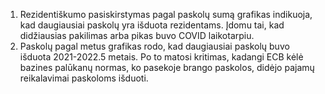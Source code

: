 1. Rezidentiškumo pasiskirstymas pagal paskolų sumą grafikas indikuoja, kad daugiausiai paskolų yra išduota rezidentams. Įdomu tai, kad didžiausias pakilimas arba pikas buvo COVID laikotarpiu.
2. Paskolų pagal metus grafikas rodo, kad daugiausiai paskolų buvo išduota 2021-2022.5 metais. Po to matosi kritimas, kadangi ECB kėlė bazines palūkanų normas, ko pasekoje brango paskolos, didėjo pajamų reikalavimai paskoloms išduoti.
